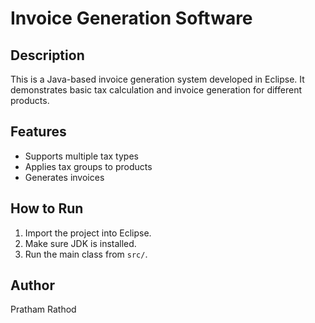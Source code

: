 # Invoice Generation Software

## Description
This is a Java-based invoice generation system developed in Eclipse. It demonstrates basic tax calculation and invoice generation for different products.

## Features
- Supports multiple tax types
- Applies tax groups to products
- Generates invoices

## How to Run
1. Import the project into Eclipse.
2. Make sure JDK is installed.
3. Run the main class from `src/`.

## Author
Pratham Rathod
